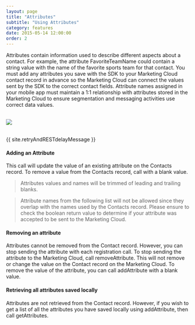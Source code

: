 ```yaml
---
layout: page
title: "Attributes"
subtitle: "Using Attributes"
category: features
date: 2015-05-14 12:00:00
order: 2
---
```

Attributes contain information used to describe different aspects about a contact. For example, the attribute FavoriteTeamName could contain a string value with the name of the favorite sports team for that contact. You must add any attributes you save with the SDK to your Marketing Cloud contact record in advance so the Marketing Cloud can connect the values sent by the SDK to the correct contact fields. Attribute names assigned in your mobile app must maintain a 1:1 relationship with attributes stored in the Marketing Cloud to ensure segmentation and messaging activities use correct data values.

<br/>
 <img class="img-responsive" src="{{ site.baseurl }}/assets/Attributes_Step3.png" /><br/>
<br/>

{{ site.retryAndRESTdelayMessage }}

#### Adding an Attribute

This call will update the value of an existing attribute on the Contacts record.  To remove a value from the Contacts record, call with a blank value.

<script src="https://gist.github.com/sfmc-mobilepushsdk/96f80418daaa274c36e3.js"></script>

> Attributes values and names will be trimmed of leading and trailing blanks.

> Attribute names from the following list will not be allowed since they overlap with the names used by the Contacts record.  Please ensure to check the boolean return value to determine if your attribute was accepted to be sent to the Marketing Cloud.

<script src="https://gist.github.com/sfmc-mobilepushsdk/34af56f4a7d4a1acd2a3.js"></script>

#### Removing an attribute

Attributes cannot be removed from the Contact record.  However, you can stop sending the attribute with each registration call.  To stop sending the attribute to the Marketing Cloud, call removeAttribute.  This will not remove or change the value on the Contact record on the Marketing Cloud.  To remove the value of the attribute, you can call addAttribute with a blank value.

<script src="https://gist.github.com/sfmc-mobilepushsdk/7c56c71f10332e279068.js"></script>

#### Retrieving all attributes saved locally

Attributes are not retrieved from the Contact record.  However, if you wish to get a list of all the attributes you have saved locally using addAttribute, then call getAttributes.

<script src="https://gist.github.com/sfmc-mobilepushsdk/bc224eb2e8c7d46ef4d0.js"></script>

